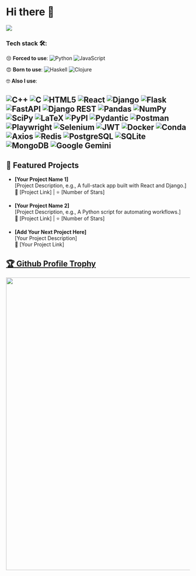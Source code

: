 # Hi there 👋 


![](https://komarev.com/ghpvc/?username=fluffy-dev)

### Tech stack 🛠️:
😒 **Forced to use**:
![Python](https://img.shields.io/badge/Python-FFD43B?logo=python&logoColor=blue)
![JavaScript](https://img.shields.io/badge/JavaScript-323330?logo=javascript&logoColor=F7DF1E)

😍 **Born to use**:
![Haskell](https://img.shields.io/badge/Haskell-5D4F85?logo=haskell&logoColor=white)
![Clojure](https://img.shields.io/badge/Clojure-5881D8?logo=clojure&logoColor=white)

🤓 **Also I use**:

![C++](https://img.shields.io/badge/C%2B%2B-00599C?logo=c%2B%2B&logoColor=white)
![C](https://img.shields.io/badge/C-00599C?logo=c&logoColor=white)
![HTML5](https://img.shields.io/badge/HTML5-E34F26?logo=html5&logoColor=white)
![React](https://img.shields.io/badge/React-20232A?logo=react&logoColor=61DAFB)
![Django](https://img.shields.io/badge/Django-092E20?logo=django&logoColor=green)
![Flask](https://img.shields.io/badge/Flask-000000?logo=flask&logoColor=white)
![FastAPI](https://img.shields.io/badge/fastapi-109989?logo=FASTAPI&logoColor=white)
![Django REST](https://img.shields.io/badge/django%20rest-ff1709?logo=django&logoColor=white)
![Pandas](https://img.shields.io/badge/Pandas-2C2D72?logo=pandas&logoColor=white)
![NumPy](https://img.shields.io/badge/Numpy-777BB4?logo=numpy&logoColor=white)
![SciPy](https://img.shields.io/badge/SciPy-654FF0?logo=SciPy&logoColor=white)
![LaTeX](https://img.shields.io/badge/LaTeX-47A141?logo=LaTeX&logoColor=white)
![PyPI](https://img.shields.io/badge/pypi-3775A9?logo=pypi&logoColor=white)
![Pydantic](https://img.shields.io/badge/Pydantic-E92063?logo=Pydantic&logoColor=white)
![Postman](https://img.shields.io/badge/Postman-FF6C37?logo=Postman&logoColor=white)
![Playwright](https://img.shields.io/badge/Playwright-45ba4b?logo=Playwright&logoColor=white)
![Selenium](https://img.shields.io/badge/Selenium-43B02A?logo=Selenium&logoColor=white)
![JWT](https://img.shields.io/badge/JWT-000000?logo=JSON%20web%20tokens&logoColor=white)
![Docker](https://img.shields.io/badge/Docker-2CA5E0?logo=docker&logoColor=white)
![Conda](https://img.shields.io/badge/conda-342B029.svg?&logo=anaconda&logoColor=white)
![Axios](https://img.shields.io/badge/axios-671ddf?&logo=axios&logoColor=white)
![Redis](https://img.shields.io/badge/redis-%23DD0031.svg?&logo=redis&logoColor=white)
![PostgreSQL](https://img.shields.io/badge/PostgreSQL-316192?logo=postgresql&logoColor=white)
![SQLite](https://img.shields.io/badge/Sqlite-003B57?logo=sqlite&logoColor=white)
![MongoDB](https://img.shields.io/badge/MongoDB-4EA94B?logo=mongodb&logoColor=white)
![Google Gemini](https://img.shields.io/badge/Google%20Gemini-8E75B2?logo=googlegemini&logoColor=white)
---

## 🌟 Featured Projects

- **[Your Project Name 1]**  
  [Project Description, e.g., A full-stack app built with React and Django.]  
  🔗 [Project Link] | ⭐ [Number of Stars]

- **[Your Project Name 2]**  
  [Project Description, e.g., A Python script for automating workflows.]  
  🔗 [Project Link] | ⭐ [Number of Stars]

- **[Add Your Next Project Here]**  
  [Your Project Description]  
  🔗 [Your Project Link]

<a href="https://github.com/ryo-ma/github-profile-trophy"><h2>🏆 Github Profile Trophy</h2></a>
<a href="https://github.com/ryo-ma/github-profile-trophy">
  <img width=800 src="https://github-profile-trophy.vercel.app/?username=fluffy-dev&column=10&theme=gruvbox&no-frame=true"/>
</a>